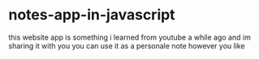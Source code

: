 # notes-app-in-javascript

this website app is something i learned from youtube a while ago and im sharing it with you you can use it as a personale note however you like
